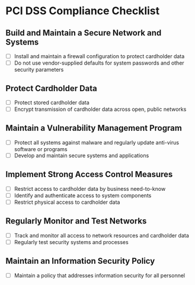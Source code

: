 # PCI DSS Compliance Checklist

## Build and Maintain a Secure Network and Systems

- [ ] Install and maintain a firewall configuration to protect cardholder data
- [ ] Do not use vendor-supplied defaults for system passwords and other security parameters

## Protect Cardholder Data

- [ ] Protect stored cardholder data
- [ ] Encrypt transmission of cardholder data across open, public networks

## Maintain a Vulnerability Management Program

- [ ] Protect all systems against malware and regularly update anti-virus software or programs
- [ ] Develop and maintain secure systems and applications

## Implement Strong Access Control Measures

- [ ] Restrict access to cardholder data by business need-to-know
- [ ] Identify and authenticate access to system components
- [ ] Restrict physical access to cardholder data

## Regularly Monitor and Test Networks

- [ ] Track and monitor all access to network resources and cardholder data
- [ ] Regularly test security systems and processes

## Maintain an Information Security Policy

- [ ] Maintain a policy that addresses information security for all personnel

